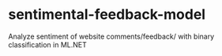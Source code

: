 # sentimental-feedback-model
Analyze sentiment of website comments/feedback/  with  binary classification  in  ML.NET
